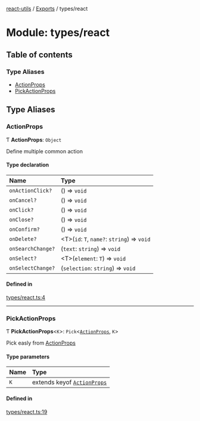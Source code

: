 [react-utils](../README.md) / [Exports](../modules.md) / types/react

# Module: types/react

## Table of contents

### Type Aliases

- [ActionProps](types_react.md#actionprops)
- [PickActionProps](types_react.md#pickactionprops)

## Type Aliases

### ActionProps

Ƭ **ActionProps**: `Object`

Define multiple common action

#### Type declaration

| Name | Type |
| :------ | :------ |
| `onActionClick?` | () => `void` |
| `onCancel?` | () => `void` |
| `onClick?` | () => `void` |
| `onClose?` | () => `void` |
| `onConfirm?` | () => `void` |
| `onDelete?` | <T\>(`id`: `T`, `name?`: `string`) => `void` |
| `onSearchChange?` | (`text`: `string`) => `void` |
| `onSelect?` | <T\>(`element`: `T`) => `void` |
| `onSelectChange?` | (`selection`: `string`) => `void` |

#### Defined in

[types/react.ts:4](https://github.com/mts88/react-utils/blob/81dab9f/lib/types/react.ts#L4)

___

### PickActionProps

Ƭ **PickActionProps**<`K`\>: `Pick`<[`ActionProps`](types_react.md#actionprops), `K`\>

Pick easly from [ActionProps](types_react.md#actionprops)

#### Type parameters

| Name | Type |
| :------ | :------ |
| `K` | extends keyof [`ActionProps`](types_react.md#actionprops) |

#### Defined in

[types/react.ts:19](https://github.com/mts88/react-utils/blob/81dab9f/lib/types/react.ts#L19)
